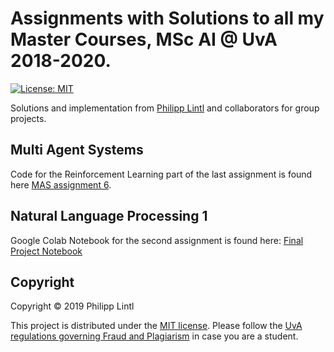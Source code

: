 # Assignments with Solutions to all my Master Courses, MSc AI @ UvA 2018-2020.

[![License: MIT](https://img.shields.io/badge/License-MIT-yellow.svg)](https://opensource.org/licenses/MIT)
  
Solutions and implementation from [Philipp Lintl](https://github.com/PhilLint) and collaborators for group projects. 

## Multi Agent Systems

Code for the Reinforcement Learning part of the last assignment is found here [MAS assignment 6](https://github.com/Dirk94/mas-homework-6).

## Natural Language Processing 1

Google Colab Notebook for the second assignment is found here: [Final Project Notebook](https://colab.research.google.com/drive/1QWoMLUdugiX1vO4tbCVzH47ly6msQ0XK) 

## Copyright

Copyright © 2019 Philipp Lintl

<p align=“justify”>
This project is distributed under the <a href="LICENSE">MIT license</a>.  
Please follow the <a href="http://student.uva.nl/en/content/az/plagiarism-and-fraud/plagiarism-and-fraud.html">UvA regulations governing Fraud and Plagiarism</a> in case you are a student.
</p>
